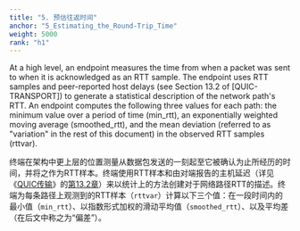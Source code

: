 ```yaml
---
title: "5. 预估往返时间"
anchor: "5_Estimating_the_Round-Trip_Time"
weight: 5000
rank: "h1"
---
```


At a high level, an endpoint measures the time from when a packet was sent to when it is acknowledged as an RTT sample. The endpoint uses RTT samples and peer-reported host delays (see Section 13.2 of [QUIC-TRANSPORT]) to generate a statistical description of the network path's RTT. An endpoint computes the following three values for each path: the minimum value over a period of time (min_rtt), an exponentially weighted moving average (smoothed_rtt), and the mean deviation (referred to as "variation" in the rest of this document) in the observed RTT samples (rttvar).

终端在架构中更上层的位置测量从数据包发送的一刻起至它被确认为止所经历的时间，并将之作为RTT样本。终端使用RTT样本和由对端报告的主机延迟（详见《[QUIC传输]()》的[第13.2章]()）来以统计上的方法创建对于网络路径RTT的描述。终端为每条路径上观测到的RTT样本（`rttvar`）计算以下三个值：在一段时间内的最小值（`min_rtt`）、以指数形式加权的滑动平均值（`smoothed_rtt`）、以及平均差（在后文中称之为“偏差”）。
